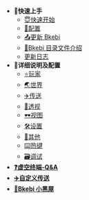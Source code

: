 * **🌱快速上手**
  * [😇快速开始](QuickStart.md)
  * [💾配置](Configure.md)
  * [📤更新 Bkebi](UpdateBkebi.md)
  * [📑Bkebi 目录文件介绍](BkebiFileTree.md)
  * [更新日志](UpdateLog.md)
* **🧐详细说明及配置**
  * [⭐️玩家](Player.md)
  * [🌏世界](World.md)
  * [✈️传送](Teleport.md)
  * [👀透视](ESP.md)
  * [🕶视图](Visuals.md)
  * [🛠设置](Settings.md)
  * [📄其他](Other.md)
  * [⌨️热键](Hotkeys.md)
  * [🗃调试](Debug.md)
* [**❓虚空终端-Q&A**](QA.md)
* [**✈️自定义传送**](CustomTeleport.md)
* [**🚫Bkebi 小黑屋**](BlackList.md)
